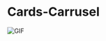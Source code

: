 # Cards-Carrusel

![GIF](https://user-images.githubusercontent.com/83089714/192121209-d8b80082-f06e-4160-80be-bb30a470df5d.PNG)
